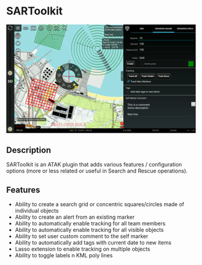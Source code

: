 # SARToolkit

![Alt text](img/screenshot.png)


## Description
SARToolkit is an ATAK plugin that adds various features / configuration options (more or less related or useful in Search and Rescue operations).

## Features
- Ability to create a search grid or concentric squares/circles made of individual objects
- Ability to create an alert from an existing marker
- Ability to automatically enable tracking for all team members
- Ability to automatically enable tracking for all visible objects
- Ability to set user custom comment to the self marker
- Ability to automatically add tags with current date to new items
- Lasso extension to enable tracking on multiple objects
- Ability to toggle labels n KML poly lines